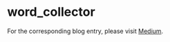 # word_collector

For the corresponding blog entry, please visit
[Medium](https://guptanikhil.medium.com/).
